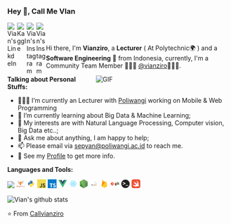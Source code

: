 ### Hey 👋, Call Me VIan

<a href="https://www.linkedin.com/in/vianzir0">
  <img align="left" alt="Vian'sLinkdeIn" width="22px" src="https://cdn.jsdelivr.net/npm/simple-icons@v3/icons/linkedin.svg" />
</a>
<a href="https://www.kaggle.com/vianziro">
  <img align="left" alt="Kaggle" width="22px" src="https://cdn.jsdelivr.net/npm/simple-icons@3.1.0/icons/kaggle.svg" />
</a>
<a href="https://www.instagram.com/vianziro/">
  <img align="left" alt="Vian's Instagram" width="22px" src="https://cdn.jsdelivr.net/npm/simple-icons@v3/icons/instagram.svg" />
</a>
<a href="https://www.facebook.com/vianziro">
  <img align="left" alt="Vian's Instagram" width="22px" src="https://cdn.jsdelivr.net/npm/simple-icons@v3/icons/facebook.svg" />
</a>

<br />
<br />

Hi there, I'm **Vianziro**, a **Lecturer** ( At Polytechnic🌍 ) and a **Software Engineering** 🚀 from Indonesia, currently, I'm a Community Team Member 🙍🏽‍♂️ [@vianziro](https://github.com/vianziro)👨🏽‍💼. 

  <img width="60%" align="right" alt="GIF" src="https://www.chawtechsolutions.com/wp-content/uploads/2019/03/developer-dribbble.gif" />

**Talking about Personal Stuffs:**

- 👨🏽‍💻 I’m currently an Lecturer with [Poliwangi](#) working on Mobile & Web Programming
- 🌱 I’m currently learning about Big Data & Machine Learning; 
- 🤔 My interests are with Natural Language Processing, Computer vision, Big Data etc..;
- 💬 Ask me about anything, I am happy to help;
- 📫 Please email via sepyan@poliwangi.ac.id to reach me.
- 📝 See my [Profile](https://vianziro.me) to get more info.


**Languages and Tools:**  

<code><img height="20" src="https://pytorch.org/assets/images/pytorch-logo.png"></code>
<code><img height="20" src="https://raw.githubusercontent.com/github/explore/80688e429a7d4ef2fca1e82350fe8e3517d3494d/topics/tensorflow/tensorflow.png"></code>
<code><img height="20" src="https://raw.githubusercontent.com/github/explore/80688e429a7d4ef2fca1e82350fe8e3517d3494d/topics/python/python.png"></code>
<code><img height="20" src="https://raw.githubusercontent.com/github/explore/80688e429a7d4ef2fca1e82350fe8e3517d3494d/topics/javascript/javascript.png"></code>
<code><img height="20" src="https://raw.githubusercontent.com/github/explore/80688e429a7d4ef2fca1e82350fe8e3517d3494d/topics/typescript/typescript.png"></code>
<code><img height="20" src="https://raw.githubusercontent.com/github/explore/80688e429a7d4ef2fca1e82350fe8e3517d3494d/topics/vue/vue.png"></code>
<code><img height="20" src="https://raw.githubusercontent.com/github/explore/80688e429a7d4ef2fca1e82350fe8e3517d3494d/topics/react/react.png"></code>
<code><img height="20" src="https://raw.githubusercontent.com/github/explore/80688e429a7d4ef2fca1e82350fe8e3517d3494d/topics/nodejs/nodejs.png"></code>
<code><img height="20" src="https://raw.githubusercontent.com/github/explore/80688e429a7d4ef2fca1e82350fe8e3517d3494d/topics/mysql/mysql.png"></code>
<code><img height="20" src="https://raw.githubusercontent.com/github/explore/80688e429a7d4ef2fca1e82350fe8e3517d3494d/topics/firebase/firebase.png"></code>
<code><img height="20" src="https://raw.githubusercontent.com/github/explore/80688e429a7d4ef2fca1e82350fe8e3517d3494d/topics/git/git.png"></code>
<code><img height="20" src="https://raw.githubusercontent.com/github/explore/80688e429a7d4ef2fca1e82350fe8e3517d3494d/topics/terminal/terminal.png"></code>
<code><img height="20" src="https://raw.githubusercontent.com/github/explore/80688e429a7d4ef2fca1e82350fe8e3517d3494d/topics/swift/swift.png"></code>

![Vian's github stats](https://github-readme-stats.vercel.app/api?username=vianziro&show_icons=true&hide_border=true)

⭐️ From [Callvianziro](https://github.com/vianziro)

